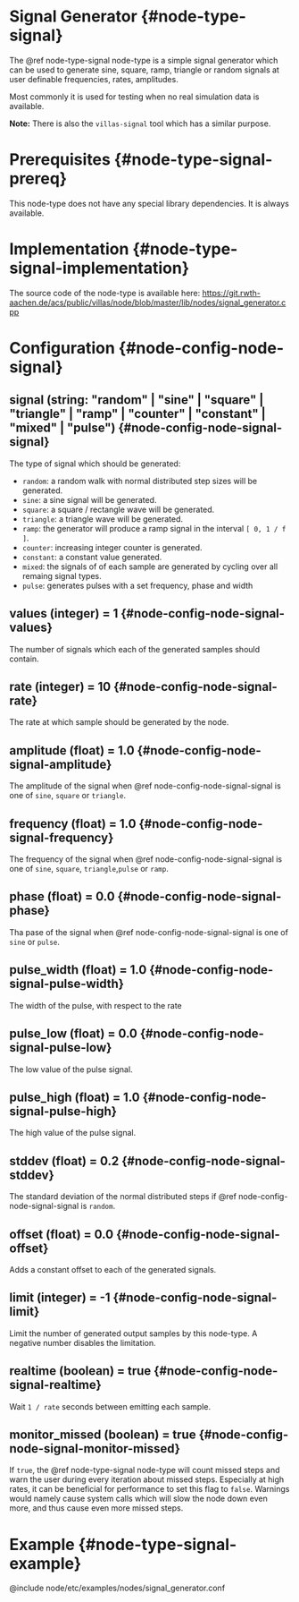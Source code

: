 # Signal Generator {#node-type-signal}

The @ref node-type-signal node-type is a simple signal generator which can be used to generate sine, square, ramp, triangle or random signals at user definable frequencies, rates, amplitudes.

Most commonly it is used for testing when no real simulation data is available.

**Note:** There is also the `villas-signal` tool which has a similar purpose.

# Prerequisites {#node-type-signal-prereq}

This node-type does not have any special library dependencies. It is always available.

# Implementation {#node-type-signal-implementation}

The source code of the node-type is available here:
https://git.rwth-aachen.de/acs/public/villas/node/blob/master/lib/nodes/signal_generator.cpp

# Configuration {#node-config-node-signal}

## signal (string: "random" | "sine" | "square" | "triangle" | "ramp" | "counter" | "constant" | "mixed" | "pulse") {#node-config-node-signal-signal}

The type of signal which should be generated:

- `random`: a random walk with normal distributed step sizes will be generated.
- `sine`: a sine signal will be generated.
- `square`: a square / rectangle wave will be generated.
- `triangle`: a triangle wave will be generated.
- `ramp`: the generator will produce a ramp signal in the interval `[ 0, 1 / f ]`.
- `counter`: increasing integer counter is generated.
- `constant`: a constant value generated.
- `mixed`: the signals of of each sample are generated by cycling over all remaing signal types.
- `pulse`: generates pulses with a set frequency, phase and width

## values (integer) = 1 {#node-config-node-signal-values}

The number of signals which each of the generated samples should contain.

## rate (integer) = 10 {#node-config-node-signal-rate}

The rate at which sample should be generated by the node.

## amplitude (float) = 1.0 {#node-config-node-signal-amplitude}

The amplitude of the signal when @ref node-config-node-signal-signal is one of `sine`, `square` or `triangle`.

## frequency (float) = 1.0 {#node-config-node-signal-frequency}

The frequency of the signal when @ref node-config-node-signal-signal is one of `sine`, `square`, `triangle`,`pulse` or `ramp`.

## phase (float) = 0.0 {#node-config-node-signal-phase}

Tha pase of the signal when @ref node-config-node-signal-signal is one of `sine` or `pulse`.

## pulse_width (float) = 1.0 {#node-config-node-signal-pulse-width}

The width of the pulse, with respect to the rate

## pulse_low (float) = 0.0 {#node-config-node-signal-pulse-low}

The low value of the pulse signal.

## pulse_high (float) = 1.0 {#node-config-node-signal-pulse-high}

The high value of the pulse signal.

## stddev (float) = 0.2 {#node-config-node-signal-stddev}

The standard deviation of the normal distributed steps if @ref node-config-node-signal-signal is `random`.

## offset (float) = 0.0 {#node-config-node-signal-offset}

Adds a constant offset to each of the generated signals.

## limit (integer) = -1 {#node-config-node-signal-limit}

Limit the number of generated output samples by this node-type.
A negative number disables the limitation.

## realtime (boolean) = true {#node-config-node-signal-realtime}

Wait `1 / rate` seconds between emitting each sample.

## monitor_missed (boolean) = true {#node-config-node-signal-monitor-missed}

If `true`, the @ref node-type-signal node-type will count missed steps and warn the user during every iteration about missed steps. Especially at high rates, it can be beneficial for performance to set this flag to `false`. Warnings would namely cause system calls which will slow the node down even more, and thus cause even more missed steps.

# Example {#node-type-signal-example}

@include node/etc/examples/nodes/signal_generator.conf
